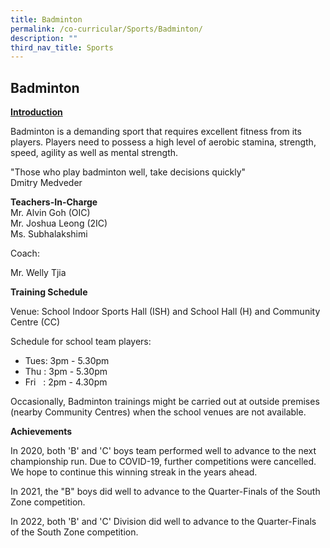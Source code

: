 ```yaml
---
title: Badminton
permalink: /co-curricular/Sports/Badminton/
description: ""
third_nav_title: Sports
---
```

## Badminton

**<u>Introduction</u>**  

Badminton is a demanding sport that requires excellent fitness from its players. Players need to possess a high level of aerobic stamina, strength, speed, agility as well as mental strength.

 
"Those who play badminton well, take decisions quickly"<br>
Dmitry Medveder

  

**Teachers-In-Charge**<br>
Mr. Alvin Goh (OIC)<br>
Mr. Joshua Leong (2IC)<br>
Ms. Subhalakshimi

  

Coach:

Mr. Welly Tjia

  

**Training Schedule**

  

Venue: School Indoor Sports Hall (ISH) and School Hall (H) and Community Centre (CC)

  

Schedule for school team players:

*   Tues: 3pm - 5.30pm
*   Thu : 3pm - 5.30pm
*   Fri   : 2pm - 4.30pm

Occasionally, Badminton trainings might be carried out at outside premises (nearby Community Centres) when the school venues are not available.  

  

**Achievements**

In 2020, both 'B' and 'C' boys team performed well to advance to the next championship run. Due to COVID-19, further competitions were cancelled. We hope to continue this winning streak in the years ahead.

  

In 2021, the "B" boys did well to advance to the Quarter-Finals of the South Zone competition. 

  

In 2022, both 'B' and 'C' Division did well to advance to the Quarter-Finals of the South Zone competition.